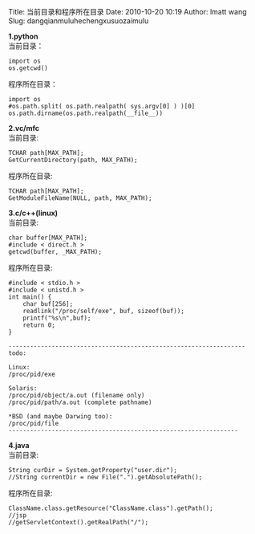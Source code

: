 Title: 当前目录和程序所在目录
Date: 2010-10-20 10:19
Author: lmatt wang
Slug: dangqianmuluhechengxusuozaimulu

**1.python**\
当前目录：

    import os
    os.getcwd()

程序所在目录：

    import os
    #os.path.split( os.path.realpath( sys.argv[0] ) )[0]
    os.path.dirname(os.path.realpath(__file__))

**2.vc/mfc**\
当前目录:

    TCHAR path[MAX_PATH];
    GetCurrentDirectory(path, MAX_PATH);

程序所在目录:

    TCHAR path[MAX_PATH];
    GetModuleFileName(NULL, path, MAX_PATH);

**3.c/c++(linux)**\
当前目录:

    char buffer[MAX_PATH];
    #include < direct.h >
    getcwd(buffer, _MAX_PATH);

程序所在目录:

    #include < stdio.h >
    #include < unistd.h >
    int main() {
        char buf[256];
        readlink("/proc/self/exe", buf, sizeof(buf));
        printf("%s\n",buf);
        return 0;
    }

    ------------------------------------------------------------------
    todo:

    Linux:
    /proc/pid/exe

    Solaris:
    /proc/pid/object/a.out (filename only)
    /proc/pid/path/a.out (complete pathname)

    *BSD (and maybe Darwing too):
    /proc/pid/file
    ----------------------------------------------------------------

**4.java**\
当前目录:

    String curDir = System.getProperty("user.dir"); 
    //String currentDir = new File(".").getAbsolutePath();

程序所在目录:

    ClassName.class.getResource("ClassName.class").getPath();
    //jsp
    //getServletContext().getRealPath("/");

